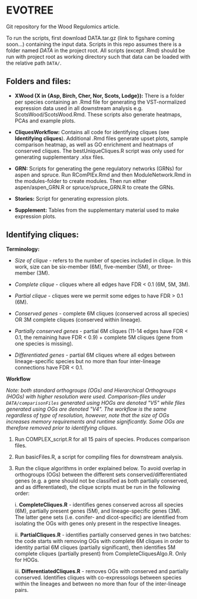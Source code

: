 # EVOTREE

Git repository for the Wood Regulomics article.

To run the scripts, first download DATA.tar.gz (link to figshare coming soon...) containing the input data. 
Scripts in this repo assumes there is a folder named *DATA* in the project root.
All scripts (except .Rmd) should be run with project root as working directory such that data can be loaded with the relative path `DATA/`.



## Folders and files: 


* **XWood (X in {Asp, Birch, Cher, Nor, Scots, Lodge}):** There is a folder per species containing an 
.Rmd file for generating the VST-normalized expression data used in all downstream analysis 
e.g. ScotsWood/ScotsWood.Rmd. These scripts also generate heatmaps, PCAs and example plots.

* **CliquesWorkflow:** Contains all code for identifying cliques (see **Identifying cliques**).
  Additional .Rmd files generate upset plots, sample comparison heatmap, as well as GO enrichment and heatmaps of conserved cliques. The bestUniqueCliques.R script was only used for generating supplementary .xlsx files.

* **GRN:** Scripts for generating the gene regulatory networks (GRNs) for aspen and spruce. 
Run RComPlEx.Rmd and then ModuleNetwork.Rmd in the modules-folder to create modules.
Then run either aspen/aspen_GRN.R or spruce/spruce_GRN.R to create the GRNs.

* **Stories:** Script for generating expression plots.

* **Supplement:** Tables from the supplementary material used to make expression plots.


## Identifying cliques:

**Terminology:**

* *Size of clique* - refers to the number of species included in clique. In this work, size can be six-member (6M), five-member (5M), or three-member (3M).

* *Complete clique* - cliques where all edges have FDR < 0.1 (6M, 5M, 3M).

* *Partial clique* - cliques were we permit some edges to have FDR > 0.1 (6M).

* *Conserved genes* - complete 6M cliques (conserved across all species) OR 3M complete cliques (conserved within lineage).

* *Partially conserved genes* - partial 6M cliques (11-14 edges have FDR < 0.1, the remaining have FDR < 0.9) + complete 5M cliques (gene from one species is missing).

* *Differentiated genes* - partial 6M cliques where all edges between lineage-specific species but no more than four inter-lineage connections have FDR < 0.1. 

**Workflow**

*Note: both standard orthogroups (OGs) and Hierarchical Orthogroups (HOGs) with higher resolution were used. Comparison-files under `DATA/comparisonFiles` generated using HOGs are denoted "V5"  while files generated using OGs are denoted "V4". The workflow is the same regardless of type of resolution, however, note that the size of OGs increases memory requirements and runtime significantly. Some OGs are therefore removed prior to identifying cliques.* 

1. Run COMPLEX_script.R for all 15 pairs of species. Produces comparison files.
2. Run basicFiles.R, a script for compiling files for downstream analysis.
3. Run the clique algorithms in order explained below. To avoid overlap in orthogroups (OGs) between the different sets conserved/differentiated genes (e.g. a gene should not be classified as both partially conserved, and as differentiated), the clique
   scripts must be run in the following order:
   
   i. **CompleteCliques.R** - identifies genes conserved across all species (6M),  partially present genes (5M), and lineage-specific genes (3M). The latter gene sets (i.e. conifer- and dicot-specific) are identified from isolating the OGs with genes only present in the respective lineages.
   
   ii. **PartialCliques.R** - identifies partially conserved genes in two batches: the code starts with removing OGs with complete 6M cliques in order to identity partial 6M cliques (partially significant), then identifies 5M complete cliques (partially present) from
   CompleteCliquesAlgo.R. Only for HOGs.

   iii. **DifferentiatedCliques.R** - removes OGs with conserved and partially conserved. Identifies cliques with co-expressologs between species within the lineages and between no more than four of the inter-lineage pairs.


